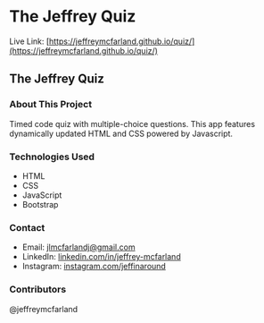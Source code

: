 # The Jeffrey Quiz

Live Link: [https://jeffreymcfarland.github.io/quiz/](https://jeffreymcfarland.github.io/quiz/)

## The Jeffrey Quiz

### About This Project

Timed code quiz with multiple-choice questions. This app features dynamically updated HTML and CSS powered by Javascript. 


### Technologies Used

* HTML
* CSS
* JavaScript
* Bootstrap


### Contact

* Email: [jlmcfarlandj@gmail.com](mailto:jlmcfarlandj@gmail.com)
* LinkedIn: [linkedin.com/in/jeffrey-mcfarland](www.linkedin.com/in/jeffrey-mcfarland-2659b116a/)
* Instagram: [instagram.com/jeffinaround](www.instagram.com/jeffinaround/)


### Contributors

@jeffreymcfarland
